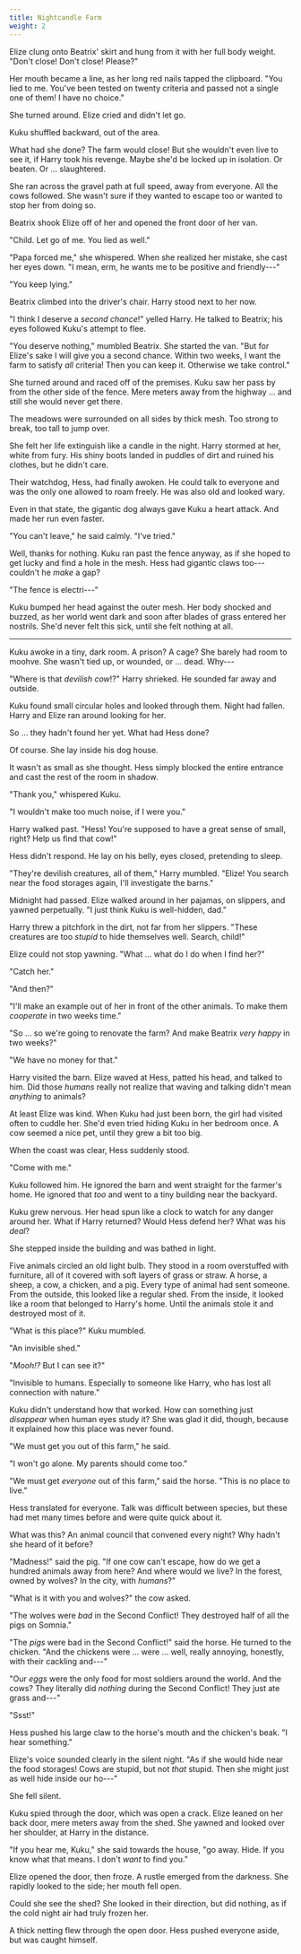 ```yaml
---
title: Nightcandle Farm
weight: 2
---
```

Elize clung onto Beatrix' skirt and hung from it with her full body weight. "Don't close! Don't close! Please?"

Her mouth became a line, as her long red nails tapped the clipboard. "You lied to me. You've been tested on twenty criteria and passed not a single one of them! I have no choice."

She turned around. Elize cried and didn't let go. 

Kuku shuffled backward, out of the area.

What had she done? The farm would close! But she wouldn't even live to see it, if Harry took his revenge. Maybe she'd be locked up in isolation. Or beaten. Or ... slaughtered.

She ran across the gravel path at full speed, away from everyone. All the cows followed. She wasn't sure if they wanted to escape too or wanted to stop her from doing so.

Beatrix shook Elize off of her and opened the front door of her van.

"Child. Let go of me. You lied as well."

"Papa forced me," she whispered. When she realized her mistake, she cast her eyes down. "I mean, erm, he wants me to be positive and friendly---"

"You keep lying."

Beatrix climbed into the driver's chair. Harry stood next to her now.

"I think I deserve a _second chance_!" yelled Harry. He talked to Beatrix; his eyes followed Kuku's attempt to flee.

"You deserve nothing," mumbled Beatrix. She started the van. "But for Elize's sake I will give you a second chance. Within two weeks, I want the farm to satisfy _all_ criteria! Then you can keep it. Otherwise we take control."

She turned around and raced off of the premises. Kuku saw her pass by from the other side of the fence. Mere meters away from the highway ... and still she would never get there.

The meadows were surrounded on all sides by thick mesh. Too strong to break, too tall to jump over.

She felt her life extinguish like a candle in the night. Harry stormed at her, white from fury. His shiny boots landed in puddles of dirt and ruined his clothes, but he didn't care.

Their watchdog, Hess, had finally awoken. He could talk to everyone and was the only one allowed to roam freely. He was also old and looked wary.

Even in that state, the gigantic dog always gave Kuku a heart attack. And made her run even faster.

"You can't leave," he said calmly. "I've tried."

Well, thanks for nothing. Kuku ran past the fence anyway, as if she hoped to get lucky and find a hole in the mesh. Hess had gigantic claws too---couldn't he _make_ a gap?

"The fence is electri---"

Kuku bumped her head against the outer mesh. Her body shocked and buzzed, as her world went dark and soon after blades of grass entered her nostrils. She'd never felt this sick, until she felt nothing at all.

___

Kuku awoke in a tiny, dark room. A prison? A cage? She barely had room to moohve. She wasn't tied up, or wounded, or ... dead. Why---

"Where is that _devilish cow_!?" Harry shrieked. He sounded far away and outside.

Kuku found small circular holes and looked through them. Night had fallen. Harry and Elize ran around looking for her.

So ... they hadn't found her yet. What had Hess done?

Of course. She lay inside his dog house.

It wasn't as small as she thought. Hess simply blocked the entire entrance and cast the rest of the room in shadow.

"Thank you," whispered Kuku.

"I wouldn't make too much noise, if I were you."

Harry walked past. "Hess! You're supposed to have a great sense of small, right? Help us find that cow!"

Hess didn't respond. He lay on his belly, eyes closed, pretending to sleep.

"They're devilish creatures, all of them," Harry mumbled. "Elize! You search near the food storages again, I'll investigate the barns."

Midnight had passed. Elize walked around in her pajamas, on slippers, and yawned perpetually. "I just think Kuku is well-hidden, dad."

Harry threw a pitchfork in the dirt, not far from her slippers. "These creatures are too _stupid_ to hide themselves well. Search, child!"

Elize could not stop yawning. "What ... what do I do when I find her?"

"Catch her."

"And then?"

"I'll make an example out of her in front of the other animals. To make them _cooperate_ in two weeks time."

"So ... so we're going to renovate the farm? And make Beatrix _very happy_ in two weeks?"

"We have no money for that."

Harry visited the barn. Elize waved at Hess, patted his head, and talked to him. Did those _humans_ really not realize that waving and talking didn't mean _anything_ to animals?

At least Elize was kind. When Kuku had just been born, the girl had visited often to cuddle her. She'd even tried hiding Kuku in her bedroom once. A cow seemed a nice pet, until they grew a bit too big.

When the coast was clear, Hess suddenly stood.

"Come with me."

Kuku followed him. He ignored the barn and went straight for the farmer's home. He ignored that _too_ and went to a tiny building near the backyard.

Kuku grew nervous. Her head spun like a clock to watch for any danger around her. What if Harry returned? Would Hess defend her? What was his _deal_?

She stepped inside the building and was bathed in light.

Five animals circled an old light bulb. They stood in a room overstuffed with furniture, all of it covered with soft layers of grass or straw. A horse, a sheep, a cow, a chicken, and a pig. Every type of animal had sent someone. From the outside, this looked like a regular shed. From the inside, it looked like a room that belonged to Harry's home. Until the animals stole it and destroyed most of it.

"What is this place?" Kuku mumbled.

"An invisible shed."

"_Mooh!?_ But I can see it?"

"Invisible to humans. Especially to someone like Harry, who has lost all connection with nature."

Kuku didn't understand how that worked. How can something just _disappear_ when human eyes study it? She was glad it did, though, because it explained how this place was never found.

"We must get you out of this farm," he said.

"I won't go alone. My parents should come too."

"We must get _everyone_ out of this farm," said the horse. "This is no place to live."

Hess translated for everyone. Talk was difficult between species, but these had met many times before and were quite quick about it.

What was this? An animal council that convened every night? Why hadn't she heard of it before?

"Madness!" said the pig. "If one cow can't escape, how do we get a hundred animals away from here? And where would we live? In the forest, owned by wolves? In the city, with _humans_?"

"What is it with you and wolves?" the cow asked.

"The wolves were _bad_ in the Second Conflict! They destroyed half of all the pigs on Somnia."

"The _pigs_ were bad in the Second Conflict!" said the horse. He turned to the chicken. "And the chickens were ... were ... well, really annoying, honestly, with their cackling and---"

"Our _eggs_ were the only food for most soldiers around the world. And the cows? They literally did _nothing_ during the Second Conflict! They just ate grass and---"

"Ssst!" 

Hess pushed his large claw to the horse's mouth and the chicken's beak. "I hear something."

Elize's voice sounded clearly in the silent night. "As if she would hide near the food storages! Cows are stupid, but not _that_ stupid. Then she might just as well hide inside our ho---"

She fell silent.

Kuku spied through the door, which was open a crack. Elize leaned on her back door, mere meters away from the shed. She yawned and looked over her shoulder, at Harry in the distance.

"If you hear me, Kuku," she said towards the house, "go away. Hide. If you know what that means. I don't _want_ to find you."

Elize opened the door, then froze. A rustle emerged from the darkness. She rapidly looked to the side; her mouth fell open.

Could she see the shed? She looked in their direction, but did nothing, as if the cold night air had truly frozen her.

A thick netting flew through the open door. Hess pushed everyone aside, but was caught himself.